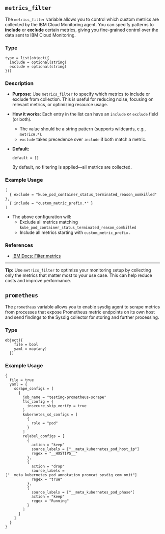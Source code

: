## `metrics_filter`

The `metrics_filter` variable allows you to control which custom metrics are collected by the IBM Cloud Monitoring agent. You can specify patterns to **include** or **exclude** certain metrics, giving you fine-grained control over the data sent to IBM Cloud Monitoring.

### Type

```hcl
type = list(object({
  include = optional(string)
  exclude = optional(string)
}))
```

### Description

- **Purpose:**
  Use `metrics_filter` to specify which metrics to include or exclude from collection. This is useful for reducing noise, focusing on relevant metrics, or optimizing resource usage.

- **How it works:**
  Each entry in the list can have an `include` or `exclude` field (or both).
  - The value should be a string pattern (supports wildcards, e.g., `metricA.*`).
  - `exclude` takes precedence over `include` if both match a metric.

- **Default:**
  ```hcl
  default = []
  ```
  By default, no filtering is applied—all metrics are collected.

### Example Usage

```hcl
[
  { exclude = "kube_pod_container_status_terminated_reason_oomkilled" },
  { include = "custom_metric_prefix.*" }
]
```

- The above configuration will:
  - Exclude all metrics matching `kube_pod_container_status_terminated_reason_oomkilled`
  - Include all metrics starting with `custom_metric_prefix.`

### References

- [IBM Docs: Filter metrics](https://cloud.ibm.com/docs/monitoring?topic=monitoring-change_kube_agent#change_kube_agent_inc_exc_metrics)
---

**Tip:**
Use `metrics_filter` to optimize your monitoring setup by collecting only the metrics that matter most to your use case. This can help reduce costs and improve performance.

## `prometheus`

The `prometheus` variable allows you to enable sysdig agent to scrape metrics from processes that expose Prometheus metric endpoints on its own host and send findings to the Sysdig collector for storing and further processing.

### Type

```hcl
object({
    file = bool
    yaml = map(any)
  })
```

### Example Usage

```hcl
{
  file = true
  yaml = {
    scrape_configs = [
      {
        job_name = "testing-prometheus-scrape"
        tls_config = {
          insecure_skip_verify = true
        }
        kubernetes_sd_configs = [
          {
            role = "pod"
          }
        ]
        relabel_configs = [
          {
            action = "keep"
            source_labels = ["__meta_kubernetes_pod_host_ip"]
            regex = "__HOSTIPS__"
          },
          {
            action = "drop"
            source_labels = ["__meta_kubernetes_pod_annotation_promcat_sysdig_com_omit"]
            regex = "true"
          },
          {
            source_labels = ["__meta_kubernetes_pod_phase"]
            action = "keep"
            regex = "Running"
          }
        ]
      }
    ]
  }
}
```
